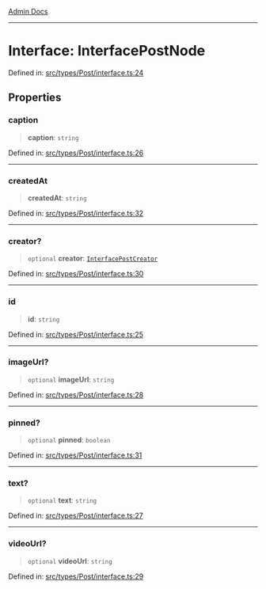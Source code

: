 [Admin Docs](/)

***

# Interface: InterfacePostNode

Defined in: [src/types/Post/interface.ts:24](https://github.com/PalisadoesFoundation/talawa-admin/blob/main/src/types/Post/interface.ts#L24)

## Properties

### caption

> **caption**: `string`

Defined in: [src/types/Post/interface.ts:26](https://github.com/PalisadoesFoundation/talawa-admin/blob/main/src/types/Post/interface.ts#L26)

***

### createdAt

> **createdAt**: `string`

Defined in: [src/types/Post/interface.ts:32](https://github.com/PalisadoesFoundation/talawa-admin/blob/main/src/types/Post/interface.ts#L32)

***

### creator?

> `optional` **creator**: [`InterfacePostCreator`](InterfacePostCreator.md)

Defined in: [src/types/Post/interface.ts:30](https://github.com/PalisadoesFoundation/talawa-admin/blob/main/src/types/Post/interface.ts#L30)

***

### id

> **id**: `string`

Defined in: [src/types/Post/interface.ts:25](https://github.com/PalisadoesFoundation/talawa-admin/blob/main/src/types/Post/interface.ts#L25)

***

### imageUrl?

> `optional` **imageUrl**: `string`

Defined in: [src/types/Post/interface.ts:28](https://github.com/PalisadoesFoundation/talawa-admin/blob/main/src/types/Post/interface.ts#L28)

***

### pinned?

> `optional` **pinned**: `boolean`

Defined in: [src/types/Post/interface.ts:31](https://github.com/PalisadoesFoundation/talawa-admin/blob/main/src/types/Post/interface.ts#L31)

***

### text?

> `optional` **text**: `string`

Defined in: [src/types/Post/interface.ts:27](https://github.com/PalisadoesFoundation/talawa-admin/blob/main/src/types/Post/interface.ts#L27)

***

### videoUrl?

> `optional` **videoUrl**: `string`

Defined in: [src/types/Post/interface.ts:29](https://github.com/PalisadoesFoundation/talawa-admin/blob/main/src/types/Post/interface.ts#L29)
